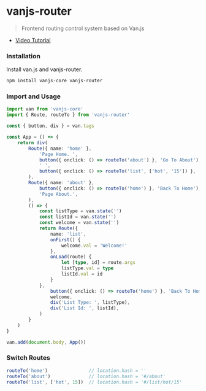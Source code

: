 # vanjs-router

> Frontend routing control system based on Van.js

- [Video Tutorial](https://www.bilibili.com/video/BV13K411474d/)

<!-- [English](./README.md) | [简体中文](./README_zh.md) -->

### Installation

Install van.js and vanjs-router.

```bash
npm install vanjs-core vanjs-router
```

### Import and Usage

```typescript
import van from 'vanjs-core'
import { Route, routeTo } from 'vanjs-router'

const { button, div } = van.tags

const App = () => {
    return div(
        Route({ name: 'home' },
            'Page Home. ',
            button({ onclick: () => routeTo('about') }, 'Go To About'),
            ' ',
            button({ onclick: () => routeTo('list', ['hot', '15']) }, 'Go To Hot List'),
        ),
        Route({ name: 'about' },
            button({ onclick: () => routeTo('home') }, 'Back To Home'), ' ',
            'Page About.',
        ),
        () => {
            const listType = van.state('')
            const listId = van.state('')
            const welcome = van.state('')
            return Route({
                name: 'list',
                onFirst() {
                    welcome.val = 'Welcome!'
                },
                onLoad(route) {
                    let [type, id] = route.args
                    listType.val = type
                    listId.val = id
                }
            },
                button({ onclick: () => routeTo('home') }, 'Back To Home'), ' ',
                welcome,
                div('List Type: ', listType),
                div('List Id: ', listId),
            )
        }
    )
}

van.add(document.body, App())
```

### Switch Routes

```typescript
routeTo('home')               // location.hash = ''
routeTo('about')              // location.hash = '#/about'
routeTo('list', ['hot', 15])  // location.hash = '#/list/hot/15'
```
